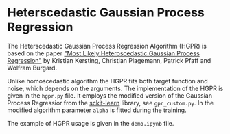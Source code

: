 # Heterscedastic Gaussian Process Regression

The Heterscedastic Gaussian Process Regression Algorithm (HGPR) is based on the paper
["Most Likely Heteroscedastic Gaussian Process Regression"](http://people.csail.mit.edu/kersting/papers/kersting07icml_mlHetGP.pdf) by
Kristian Kersting, Christian Plagemann, Patrick Pfaff and Wolfram Burgard.

Unlike homoscedastic algorithm the HGPR fits both target function and noise, which depends on the arguments.
The implementation of the HGPR is given in the `hgpr.py` file. It employs the modified version of the Gaussian Process Regressior
from the [sckit-learn](https://scikit-learn.org) library, see `gpr_custom.py`. In the modified algorithm parameter `alpha` is fitted during the training.

The example of HGPR usage is given in the `demo.ipynb` file.
